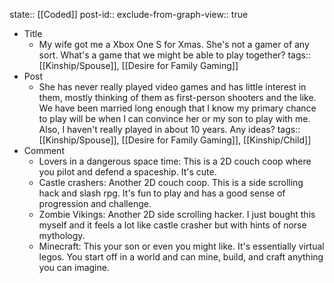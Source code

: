 state:: [[Coded]]
post-id::
exclude-from-graph-view:: true

- Title
  - My wife got me a Xbox One S for Xmas. She's not a gamer of any sort. What's a game that we might be able to play together?
    tags:: [[Kinship/Spouse]], [[Desire for Family Gaming]]
- Post
  - She has never really played video games and has little interest in them, mostly thinking of them as first-person shooters and the like. We have been married long enough that I know my primary chance to play will be when I can convince her or my son to play with me. Also, I haven't really played in about 10 years. Any ideas?
    tags:: [[Kinship/Spouse]], [[Desire for Family Gaming]], [[Kinship/Child]]
- Comment
  - Lovers in a dangerous space time: This is a 2D couch coop where you pilot and defend a spaceship. It's cute.
  - Castle crashers: Another 2D couch coop. This is a side scrolling hack and slash rpg. It's fun to play and has a good sense of progression and challenge.
  - Zombie Vikings: Another 2D side scrolling hacker. I just bought this myself and it feels a lot like castle crasher but with hints of norse mythology.
  - Minecraft: This your son or even you might like. It's essentially virtual legos. You start off in a world and can mine, build, and craft anything you can imagine.
